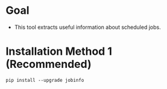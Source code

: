 # Goal
- This tool extracts useful information about scheduled jobs.

# Installation Method 1 (Recommended)
```
pip install --upgrade jobinfo
```